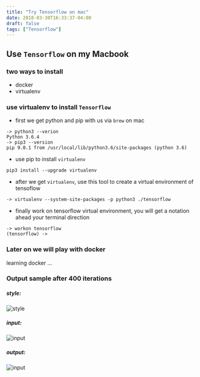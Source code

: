 ```yaml
---
title: "Try Tensorflow on mac"
date: 2018-03-30T16:33:37-04:00
draft: false
tags: ["Tensorflow"]
---
```


## Use `Tensorflow` on my Macbook

### two ways to install	
- docker
- virtualenv

### use virtualenv to install `Tensorflow`
- first we get python and pip with us via `brew` on mac

```
-> python3 --verion
Python 3.6.4
-> pip3 --version
pip 9.0.1 from /usr/local/lib/python3.6/site-packages (python 3.6)
```

- use pip to install `virtualenv`

```
pip3 install --upgrade virtualenv
```

- after we get `virtualenv`, use this tool to create a virtual environment of tensoflow

```
-> virtualenv --system-site-packages -p python3 ./tensorflow
```

- finally work on tensorflow virtual environment, you will get a notation ahead your terminal direction

```
-> workon tensorflow
(tensorflow) -> 
```

### Later on we will play with docker

learning docker ...

### Output sample after 400 iterations

##### style:
![style](/Users/brencharlson/Documents/Python-workspace/neural-style/examples/2-style2.jpg)
##### input:
![input](/Users/brencharlson/Documents/Python-workspace/neural-style/examples/photo.jpg)
##### output:
![input](/Users/brencharlson/Documents/Python-workspace/neural-style/examples/newpic.jpg)
